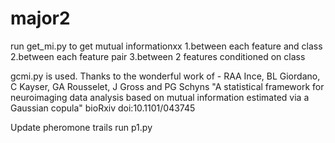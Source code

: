 # major2
run get_mi.py to get mutual informationxx
1.between each feature and class
2.between each feature pair
3.between 2 features conditioned on class

gcmi.py is used. Thanks to the wonderful work of -
RAA Ince, BL Giordano, C Kayser, GA Rousselet, J Gross and PG Schyns
"A statistical framework for neuroimaging data analysis based on mutual information estimated via a Gaussian copula"
bioRxiv doi:10.1101/043745

Update pheromone trails
run p1.py
